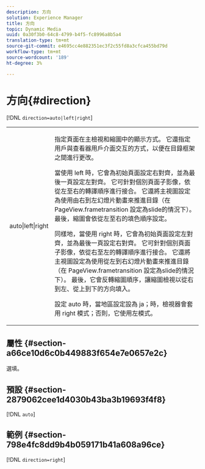 ```yaml
---
description: 方向
solution: Experience Manager
title: 方向
topic: Dynamic Media
uuid: 0a30f3b0-64c8-4799-b4f5-fc8996a8b5a4
translation-type: tm+mt
source-git-commit: e4695cc4e882351ec3f2c55fd8a3cfca455bd79d
workflow-type: tm+mt
source-wordcount: '189'
ht-degree: 3%

---
```



# 方向{#direction}

[!DNL `direction=auto|left|right`]

<table id="table_1D425B7685D448459CD3FE8D683C813C"> 
 <tbody> 
  <tr> 
   <td colname="col1"> <p> <span class="codeph"> auto|left|right  </span> </p> </td> 
   <td colname="col2"> <p>指定頁面在主檢視和縮圖中的顯示方式。 它還指定用戶與查看器用戶介面交互的方式，以便在目錄框架之間進行更改。 </p> <p>當使用<span class="codeph"> left </span>時，它會為初始頁面設定右對齊，並為最後一頁設定左對齊。 它可針對個別頁面子影像，依從左至右的轉譯順序進行接合。 它還將主視圖設定為使用由右到左幻燈片動畫來推進目錄（在<span class="codeph"> PageView.frametransition </span>設定為slide的情況下）。 最後，縮圖會依從左至右的填色順序設定。 </p> <p>同樣地，當使用<span class="codeph"> right </span>時，它會為初始頁面設定左對齊，並為最後一頁設定右對齊。 它可針對個別頁面子影像，依從右至左的轉譯順序進行接合。 它還將主視圖設定為使用從左到右幻燈片動畫來推進目錄（在<span class="codeph"> PageView.frametransition </span>設定為slide的情況下）。 最後，它會反轉縮圖順序，讓縮圖檢視以從右到左、從上到下的方向填入。 </p> <p>設定<span class="codeph"> auto </span>時，當地區設定設為<span class="codeph"> ja；時，檢視器會套用<span class="codeph"> right </span>模式；</span>否則，它使用<span class="codeph">左</span>模式。 </p> </td> 
  </tr> 
 </tbody> 
</table>

## 屬性 {#section-a66ce10d6c0b449883f654e7e0657e2c}

選填。

## 預設 {#section-2879062cee1d4030b43ba3b19693f4f8}

[!DNL `auto`]

## 範例 {#section-798e4fc8dd9b4b059171b41a608a96ce}

[!DNL `direction=right`]
